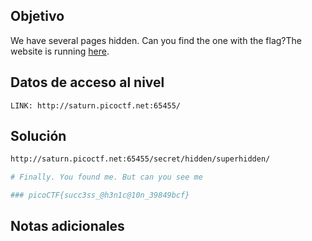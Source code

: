 ## Objetivo
We have several pages hidden. Can you find the one with the flag?The website is running [here](http://saturn.picoctf.net:65455/).
## Datos de acceso al nivel
```
LINK: http://saturn.picoctf.net:65455/

```
## Solución

```bash
http://saturn.picoctf.net:65455/secret/hidden/superhidden/

# Finally. You found me. But can you see me

### picoCTF{succ3ss_@h3n1c@10n_39849bcf}

```
## Notas adicionales
```bash


```